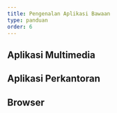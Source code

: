 ```yaml
---
title: Pengenalan Aplikasi Bawaan
type: panduan
order: 6
---
```


## Aplikasi Multimedia

## Aplikasi Perkantoran

## Browser 
